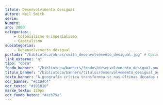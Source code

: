 ```yaml
---
titulo: Desenvolvimento desigual
autore: Neil Smith
serie:
Numero:
ano: 2000
categorias:
    - Colonialismo e imperialismo
    - Capitalismo
subcategorias:
    - Desenvolvemento desigual
portada: "/biblioteca/obras/smith_desenvolvemento_desigual.jpg" # Opcional, imaxe da portada
link_externo: "a"
tipo: "obra"
fondo_banner:  "/biblioteca/banners/fondos/desenvolvemento_desigual.png"
titulo_banner: "/biblioteca/banners/titulos/desenvolvemento_desigual_agal.png"
texto_banner: "A geografia crítica transformou-se nas últimas décadas duma disciplina centrada en fenómenos objetivos a um campo de luita na análise da produçom do capitalismo. Neil Smith oferece-nos uma teoria pioneira do desenvolvimento geográfico desigual, vinculando a produçom do espaço e da natureza coa dinámica do capital."
cor_banner: "#CCD4C4"
cor_texto: "#101010"
marxe_texto: 120px
cor_fondo_boton: "#acb79a"
---
```

